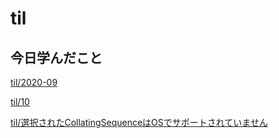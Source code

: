 # til

## 今日学んだこと

[til/2020\-09](https://github.com/tokiohamamatsu/til/blob/master/tir/2020-09.md#10)

[til/10](https://github.com/tokiohamamatsu/til/blob/master/%E6%B4%BB%E5%8B%95%E8%A8%98%E9%8C%B2/09/10.md)

[til/選択されたCollatingSequenceはOSでサポートされていません](https://github.com/tokiohamamatsu/til/blob/master/VB/%E9%81%B8%E6%8A%9E%E3%81%95%E3%82%8C%E3%81%9FCollatingSequence%E3%81%AFOS%E3%81%A7%E3%82%B5%E3%83%9D%E3%83%BC%E3%83%88%E3%81%95%E3%82%8C%E3%81%A6%E3%81%84%E3%81%BE%E3%81%9B%E3%82%93.md)